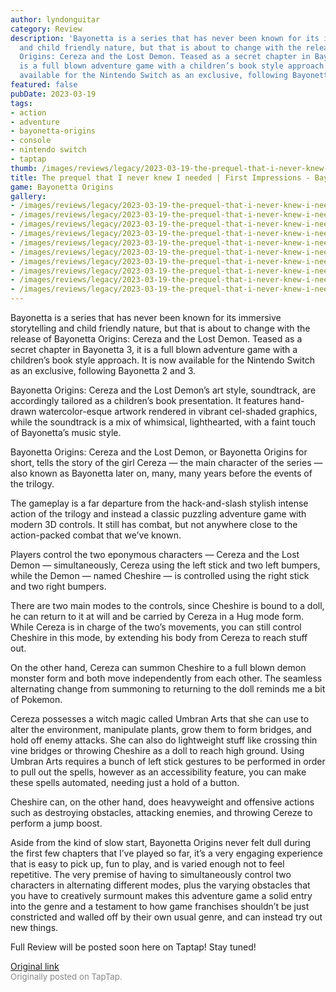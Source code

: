 ```yaml
---
author: lyndonguitar
category: Review
description: 'Bayonetta is a series that has never been known for its immersive storytelling
  and child friendly nature, but that is about to change with the release of Bayonetta
  Origins: Cereza and the Lost Demon. Teased as a secret chapter in Bayonetta 3, it
  is a full blown adventure game with a children’s book style approach. It is now
  available for the Nintendo Switch as an exclusive, following Bayonetta 2 and 3.'
featured: false
pubDate: 2023-03-19
tags:
- action
- adventure
- bayonetta-origins
- console
- nintendo switch
- taptap
thumb: /images/reviews/legacy/2023-03-19-the-prequel-that-i-never-knew-i-needed--first-impressions---bayonetta-origins-0.avif
title: The prequel that I never knew I needed | First Impressions - Bayonetta Origins
game: Bayonetta Origins
gallery:
- /images/reviews/legacy/2023-03-19-the-prequel-that-i-never-knew-i-needed--first-impressions---bayonetta-origins-0.avif
- /images/reviews/legacy/2023-03-19-the-prequel-that-i-never-knew-i-needed--first-impressions---bayonetta-origins-1.avif
- /images/reviews/legacy/2023-03-19-the-prequel-that-i-never-knew-i-needed--first-impressions---bayonetta-origins-2.avif
- /images/reviews/legacy/2023-03-19-the-prequel-that-i-never-knew-i-needed--first-impressions---bayonetta-origins-3.avif
- /images/reviews/legacy/2023-03-19-the-prequel-that-i-never-knew-i-needed--first-impressions---bayonetta-origins-4.avif
- /images/reviews/legacy/2023-03-19-the-prequel-that-i-never-knew-i-needed--first-impressions---bayonetta-origins-5.avif
- /images/reviews/legacy/2023-03-19-the-prequel-that-i-never-knew-i-needed--first-impressions---bayonetta-origins-6.avif
- /images/reviews/legacy/2023-03-19-the-prequel-that-i-never-knew-i-needed--first-impressions---bayonetta-origins-7.avif
- /images/reviews/legacy/2023-03-19-the-prequel-that-i-never-knew-i-needed--first-impressions---bayonetta-origins-8.avif
- /images/reviews/legacy/2023-03-19-the-prequel-that-i-never-knew-i-needed--first-impressions---bayonetta-origins-9.avif
---
```

Bayonetta is a series that has never been known for its immersive storytelling and child friendly nature, but that is about to change with the release of Bayonetta Origins: Cereza and the Lost Demon. Teased as a secret chapter in Bayonetta 3, it is a full blown adventure game with a children’s book style approach. It is now available for the Nintendo Switch as an exclusive, following Bayonetta 2 and 3.

Bayonetta Origins: Cereza and the Lost Demon’s art style, soundtrack, are accordingly tailored as a children’s book presentation. It features hand-drawn watercolor-esque artwork rendered in vibrant cel-shaded graphics, while the soundtrack is a mix of whimsical, lighthearted, with a faint touch of Bayonetta’s music style.

Bayonetta Origins: Cereza and the Lost Demon, or Bayonetta Origins for short, tells the story of the girl Cereza — the main character of the series — also known as Bayonetta later on, many, many years before the events of the trilogy.

The gameplay is a far departure from the hack-and-slash stylish intense action of the trilogy and instead a classic puzzling adventure game with modern 3D controls. It still has combat, but not anywhere close to the action-packed combat that we’ve known.

Players control the two eponymous characters — Cereza and the Lost Demon — simultaneously, Cereza using the left stick and two left bumpers, while the Demon — named Cheshire — is controlled using the right stick and two right bumpers.

There are two main modes to the controls, since Cheshire is bound to a doll, he can return to it at will and be carried by Cereza in a Hug mode form. While Cereza is in charge of the two’s movements, you can still control Cheshire in this mode, by extending his body from Cereza to reach stuff out.

On the other hand, Cereza can summon Cheshire to a full blown demon monster form and both move independently from each other. The seamless alternating change from summoning to returning to the doll reminds me a bit of Pokemon.

Cereza possesses a witch magic called Umbran Arts that she can use to alter the environment, manipulate plants, grow them to form bridges, and hold off enemy attacks. She can also do lightweight stuff like crossing thin vine bridges or throwing Cheshire as a doll to reach high ground. Using Umbran Arts requires a bunch of left stick gestures to be performed in order to pull out the spells, however as an accessibility feature, you can make these spells automated, needing just a hold of a button.

Cheshire can, on the other hand, does heavyweight and offensive actions such as destroying obstacles, attacking enemies, and throwing Cereze to perform a jump boost.

Aside from the kind of slow start, Bayonetta Origins never felt dull during the first few chapters that I’ve played so far, it’s a very engaging experience that is easy to pick up, fun to play, and is varied enough not to feel repetitive. The very premise of having to simultaneously control two characters in alternating different modes, plus the varying obstacles that you have to creatively surmount makes this adventure game a solid entry into the genre and a testament to how game franchises shouldn’t be just constricted and walled off by their own usual genre, and can instead try out new things.

Full Review will be posted soon here on Taptap! Stay tuned!

[Original link](https://www.taptap.io/post/4839168)<br><span style="font-size: 0.95em; color: #888;">Originally posted on TapTap.</span>